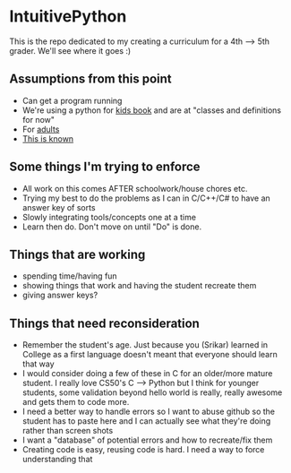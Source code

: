 # IntuitivePython

This is the repo dedicated to my creating a curriculum for a 4th --> 5th grader. We'll see where it goes :)

## Assumptions from this point
- Can get a program running
- We're using a python for [kids book](https://www.amazon.com/Python-Kids-Playful-Introduction-Programming/dp/1593274076/ref=sr_1_1?crid=2PIBSMVYES5Q9&keywords=python+for+kids&qid=1666965299&qu=eyJxc2MiOiIzLjQ3IiwicXNhIjoiMi42NiIsInFzcCI6IjIuNjIifQ%3D%3D&sprefix=python+for+kid%2Caps%2C130&sr=8-1) and are at "classes and definitions for now" 
- For [adults](https://www.amazon.com/Python-Crash-Course-2nd-Edition/dp/1593279280/ref=sr_1_1?crid=106XAKPYOLQAI&keywords=python+crash+course&qid=1669564800&sprefix=python+crash+cou%2Caps%2C208&sr=8-1) 
- [This is known](https://github.com/rakirs2/general-notes/blob/main/ShellBasics.md)

## Some things I'm trying to enforce
- All work on this comes AFTER schoolwork/house chores etc.
- Trying my best to do the problems as I can in C/C++/C# to have an answer key of sorts
- Slowly integrating tools/concepts one at a time
- Learn then do. Don't move on until "Do" is done.


## Things that are working
- spending time/having fun
- showing things that work and having the student recreate them
- giving answer keys?

## Things that need reconsideration
- Remember the student's age. Just because you (Srikar) learned in College as a first language doesn't meant that everyone should learn that way
- I would consider doing a few of these in C for an older/more mature student. I really love CS50's C --> Python but I think for younger students, some validation beyond hello world is really, really awesome and gets them to code more.
- I need a better way to handle errors so I want to abuse github so the student has to paste here and I can actually see what they're doing rather than screen shots
- I want a "database" of potential errors and how to recreate/fix them
- Creating code is easy, reusing code is hard. I need a way to force understanding that
